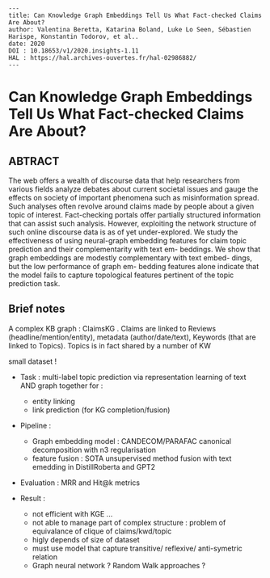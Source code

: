 ```
---
title: Can Knowledge Graph Embeddings Tell Us What Fact-checked Claims Are About? 
author: Valentina Beretta, Katarina Boland, Luke Lo Seen, Sébastien Harispe, Konstantin Todorov, et al..
date: 2020
DOI : 10.18653/v1/2020.insights-1.11
HAL : https://hal.archives-ouvertes.fr/hal-02986882/
---
```

# Can Knowledge Graph Embeddings Tell Us What Fact-checked Claims Are About? 

## ABTRACT

The web offers a wealth of discourse data that help researchers from various fields analyze debates about current societal issues and gauge the effects on society of important phenomena such as misinformation spread. Such analyses often revolve around claims made by people about a given topic of interest. Fact-checking portals offer partially structured information that can assist such analysis. However, exploiting the network structure of such online discourse data is as of yet under-explored. We study the effectiveness of using neural-graph embedding features for claim topic prediction and their complementarity with text em- beddings. We show that graph embeddings are modestly complementary with text embed- dings, but the low performance of graph em- bedding features alone indicate that the model fails to capture topological features pertinent of the topic prediction task.

## Brief notes

A complex KB graph : ClaimsKG . Claims are linked to Reviews (headline/mention/entity), metadata (author/date/text), Keywords (that are linked to Topics). Topics is in fact shared by a number of KW

small dataset !



* Task :  multi-label topic prediction via representation learning of text AND graph together for :
  * entity linking
  * link prediction (for KG completion/fusion)

* Pipeline : 
  * Graph embedding model :  CANDECOM/PARAFAC canonical decomposition with n3 regularisation 
  * feature fusion : SOTA unsupervised method fusion with text emedding in DistillRoberta and GPT2

* Evaluation : MRR and Hit@k metrics

* Result :
  *  not efficient with KGE ...
  * not  able to manage part of complex structure : problem of equivalance of clique of claims/kwd/topic
  * higly depends of size of dataset
  * must use model that capture transitive/ reflexive/ anti-symetric relation 
  * Graph neural network ? Random Walk approaches ?

